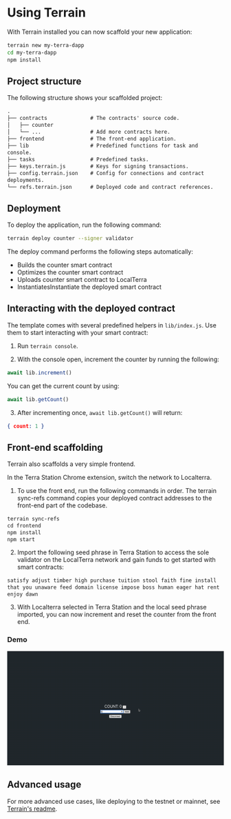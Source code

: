 # Using Terrain

With Terrain installed you can now scaffold your new application:

```sh
terrain new my-terra-dapp
cd my-terra-dapp
npm install
```

## Project structure

The following structure shows your scaffolded project:

```
.
├── contracts              # The contracts' source code.
│   ├── counter
│   └── ...                # Add more contracts here.
├── frontend               # The front-end application.
├── lib                    # Predefined functions for task and console.
├── tasks                  # Predefined tasks.
├── keys.terrain.js        # Keys for signing transactions.
├── config.terrain.json    # Config for connections and contract deployments.
└── refs.terrain.json      # Deployed code and contract references.
```

## Deployment

To deploy the application, run the following command:

```sh
terrain deploy counter --signer validator
```

The deploy command performs the following steps automatically:

* Builds the counter smart contract
* Optimizes the counter smart contract
* Uploads counter smart contract to LocalTerra
* InstantiatesInstantiate the deployed smart contract

## Interacting with the deployed contract

The template comes with several predefined helpers in `lib/index.js`. Use them to start interacting with your smart contract:

1. Run `terrain console`.

2. With the console open, increment the counter by running the following:

```JavaScript
await lib.increment()
```

You can get the current count by using:

```JavaScript
await lib.getCount()
```

3. After incrementing once, `await lib.getCount()` will return:

```json
{ count: 1 }
```

## Front-end scaffolding

Terrain also scaffolds a very simple frontend.

In the Terra Station Chrome extension, switch the network to Localterra.

1. To use the front end, run the following commands in order. The terrain sync-refs command copies your deployed contract addresses to the front-end part of the codebase.

```
terrain sync-refs
cd frontend
npm install
npm start
```

2. Import the following seed phrase in Terra Station to access the sole validator on the LocalTerra network and gain funds to get started with smart contracts:

```
satisfy adjust timber high purchase tuition stool faith fine install that you unaware feed domain license impose boss human eager hat rent enjoy dawn
```

3. With Localterra selected in Terra Station and the local seed phrase imported, you can now increment and reset the counter from the front end.

### Demo

![](../../../assets/img/tut_counter.gif)

## Advanced usage

For more advanced use cases, like deploying to the testnet or mainnet, see [Terrain's readme](https://github.com/iboss-ptk/terrain#readme).
